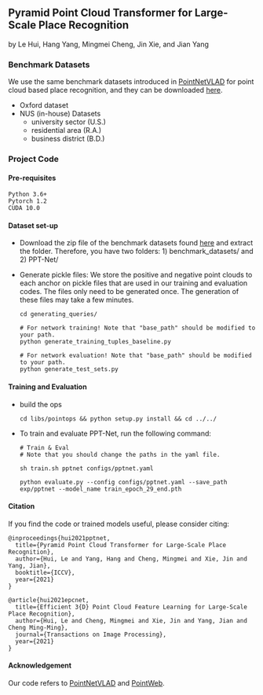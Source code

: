 ## Pyramid Point Cloud Transformer for Large-Scale Place Recognition  

by Le Hui, Hang Yang, Mingmei Cheng, Jin Xie, and Jian Yang

### Benchmark Datasets

We use the same benchmark datasets introduced in [PointNetVLAD](https://arxiv.org/abs/1804.03492) for point cloud based place recognition, and they can be downloaded [here](https://drive.google.com/open?id=1H9Ep76l8KkUpwILY-13owsEMbVCYTmyx).

* Oxford dataset
* NUS (in-house) Datasets
  * university sector (U.S.)
  * residential area (R.A.)
  * business district (B.D.)

### Project Code

#### Pre-requisites

```
Python 3.6+
Pytorch 1.2
CUDA 10.0
```

#### Dataset set-up

* Download the zip file of the benchmark datasets found [here](https://drive.google.com/open?id=1H9Ep76l8KkUpwILY-13owsEMbVCYTmyx) and extract the folder. Therefore, you have two folders: 1) benchmark_datasets/ and 2) PPT-Net/

* Generate pickle files: We store the positive and negative point clouds to each anchor on pickle files that are used in our training and evaluation codes. The files only need to be generated once. The generation of these files may take a few minutes.
	```
    cd generating_queries/ 
  
    # For network training! Note that "base_path" should be modified to your path.
    python generate_training_tuples_baseline.py
  
    # For network evaluation! Note that "base_path" should be modified to your path.
    python generate_test_sets.py
  ```

#### Training and Evaluation

* build the ops

  ```
  cd libs/pointops && python setup.py install && cd ../../
  ```

* To train and evaluate PPT-Net, run the following command:

    ```
    # Train & Eval
    # Note that you should change the paths in the yaml file.
    
    sh train.sh pptnet configs/pptnet.yaml
    
    python evaluate.py --config configs/pptnet.yaml --save_path exp/pptnet --model_name train_epoch_29_end.pth
    ```


#### Citation

If you find the code or trained models useful, please consider citing:

```
@inproceedings{hui2021pptnet,
  title={Pyramid Point Cloud Transformer for Large-Scale Place Recognition},
  author={Hui, Le and Yang, Hang and Cheng, Mingmei and Xie, Jin and Yang, Jian},
  booktitle={ICCV},
  year={2021}
}

@article{hui2021epcnet,
  title={Efficient 3{D} Point Cloud Feature Learning for Large-Scale Place Recognition},
  author={Hui, Le and Cheng, Mingmei and Xie, Jin and Yang, Jian and Cheng Ming-Ming},
  journal={Transactions on Image Processing},
  year={2021}
}
```



#### Acknowledgement

Our code refers to [PointNetVLAD](https://github.com/mikacuy/pointnetvlad) and [PointWeb](https://github.com/hszhao/PointWeb).